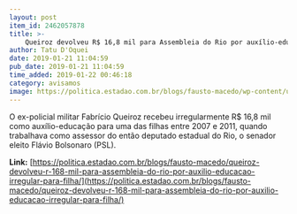 ```yaml
---
layout: post
item_id: 2462057878
title: >-
    Queiroz devolveu R$ 16,8 mil para Assembleia do Rio por auxílio-educação irregular para filha personal trainer
author: Tatu D'Oquei
date: 2019-01-21 11:04:59
pub_date: 2019-01-21 11:04:59
time_added: 2019-01-22 00:46:18
category: avisamos
image: https://politica.estadao.com.br/blogs/fausto-macedo/wp-content/uploads/sites/41/2018/12/fabricio-queiroz-foto-reproducao-sbt.jpg
---
```


O ex-policial militar Fabrício Queiroz recebeu irregularmente R$ 16,8 mil como auxílio-educação para uma das filhas entre 2007 e 2011, quando trabalhava como assessor do então deputado estadual do Rio, o senador eleito Flávio Bolsonaro (PSL).

**Link:** [https://politica.estadao.com.br/blogs/fausto-macedo/queiroz-devolveu-r-168-mil-para-assembleia-do-rio-por-auxilio-educacao-irregular-para-filha/](https://politica.estadao.com.br/blogs/fausto-macedo/queiroz-devolveu-r-168-mil-para-assembleia-do-rio-por-auxilio-educacao-irregular-para-filha/)


